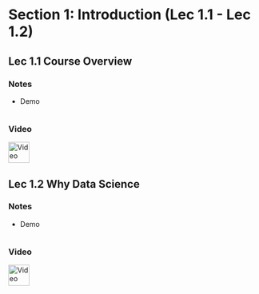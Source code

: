 # Section 1: Introduction (Lec 1.1 - Lec 1.2)

## Lec 1.1 Course Overview

### Notes

+ Demo
    ```python

    ```

### Video 

<a href="url">
  <img src="http://mobile.softpedia.com/screenshots/icon_flv-player-android.jpg" alt="Video" style="width:42px;height:42px;border:0;">
</a>


## Lec 1.2 Why Data Science

### Notes

+ Demo
    ```python

    ```

### Video 

<a href="url">
  <img src="http://mobile.softpedia.com/screenshots/icon_flv-player-android.jpg" alt="Video" style="width:42px;height:42px;border:0;">
</a>

